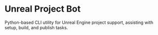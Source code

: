 # Unreal Project Bot
Python-based CLI utility for Unreal Engine project support, assisting with setup, build, and publish tasks.
